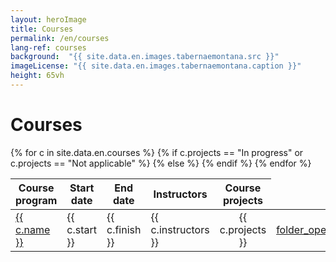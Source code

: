 ```yaml
---
layout: heroImage
title: Courses
permalink: /en/courses
lang-ref: courses
background:  "{{ site.data.en.images.tabernaemontana.src }}"
imageLicense: "{{ site.data.en.images.tabernaemontana.caption }}"
height: 65vh
---
```


<link rel="stylesheet" href="https://fonts.googleapis.com/css2?family=Material+Symbols+Outlined:opsz,wght,FILL,GRAD@20..48,100..700,0..1,-50..200&icon_names=folder_open" />

# Courses

<style>
a, .material-symbols-outlined {
  color: "#ff5100";
  font-variation-settings:
  'FILL' 0,
  'wght' 400,
  'GRAD' 0,
  'opsz' 24
}

</style>

<table>
  <thead>
    <tr>
      <th>Course program</th>
      <th style="text-align: center;">Start date</th>
      <th style="text-align: center;">End date</th>
      <th>Instructors</th>
      <th style="text-align: center;">Course projects</th>
    </tr>
  </thead>
  <tbody>
    {% for c in site.data.en.courses %}
    <tr>
      <td><a href="{{ c.program }}">{{ c.name }}</a></td>
      <td>{{ c.start }}</td>
      <td>{{ c.finish }}</td>
      <td>{{ c.instructors }}</td>
      {% if c.projects == "In progress" or c.projects == "Not applicable" %}
        <td style="text-align: center;">{{ c.projects }}</td>
      {% else %}
        <td style="text-align: center;">
          <a href="{{ c.projects }}" class="material-symbols-outlined">folder_open</a>
        </td>
      {% endif %}
    </tr>
    {% endfor %}
  </tbody>
</table>
